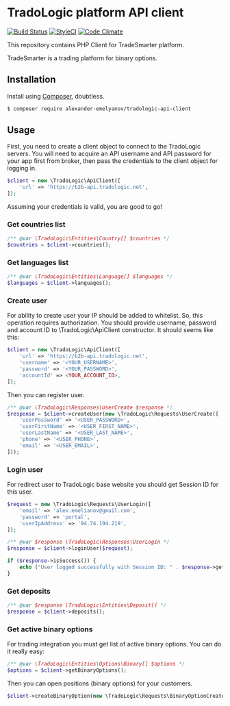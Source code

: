 # TradoLogic platform API client

[![Build Status](https://img.shields.io/travis/alexander-emelyanov/tradologic-api-client/master.svg?style=flat-square)](https://travis-ci.org/alexander-emelyanov/tradologic-api-client)
[![StyleCI](https://styleci.io/repos/53869640/shield)](https://styleci.io/repos/53869640)
[![Code Climate](https://img.shields.io/codeclimate/github/alexander-emelyanov/tradologic-api-client.svg?style=flat-square)](https://codeclimate.com/github/alexander-emelyanov/tradologic-api-client)

This repository contains PHP Client for TradeSmarter platform.

TradeSmarter is a trading platform for binary options.

## Installation
Install using [Composer](http://getcomposer.org), doubtless.

```sh
$ composer require alexander-emelyanov/tradologic-api-client
```

## Usage

First, you need to create a client object to connect to the TradoLogic servers. You will need to acquire an API username and API password for your app first from broker, then pass the credentials to the client object for logging in. 

```php
$client = new \TradoLogic\ApiClient([
    'url' => 'https://b2b-api.tradologic.net',
]);
```

Assuming your credentials is valid, you are good to go!

### Get countries list

```php
/** @var \TradoLogic\Entities\Country[] $countries */
$countries = $client->countries();
```

### Get languages list

```php
/** @var \TradoLogic\Entities\Language[] $languages */
$languages = $client->languages();
```

### Create user

For ability to create user your IP should be added to whitelist. So, this operation requires authorization. You should
provide username, password and account ID to \TradoLogic\ApiClient constructor. It should seems like this:

```php
$client = new \TradoLogic\ApiClient([
    'url' => 'https://b2b-api.tradologic.net',
    'username' => '<YOUR_USERNAME>',
    'password' => '<YOUR_PASSWORD>',
    'accountId' => <YOUR_ACCOUNT_ID>,
]);
```

Then you can register user.

```php
/** @var \TradoLogic\Responses\UserCreate $response */
$response = $client->createUser(new \TradoLogic\Requests\UserCreate([
    'userPassword' => '<USER_PASSWORD>',
    'userFirstName' => '<USER_FIRST_NAME>',
    'userLastName' => '<USER_LAST_NAME>',
    'phone' => '<USER_PHONE>',
    'email' => '<USER_EMAIL>',
]));
```

### Login user

For redirect user to TradoLogic base website you should get Session ID for this user.

```php
$request = new \TradoLogic\Requests\UserLogin([
    'email' => 'alex.emelianov@gmail.com',
    'password' => 'portal',
    'userIpAddress' => '94.74.194.219',
]);

/** @var $response \TradoLogic\Responses\UserLogin */
$response = $client->loginUser($request);

if ($response->isSuccess()) {
    echo ("User logged successfully with Session ID: " . $response->getSessionId() . PHP_EOL);
}
```

### Get deposits

```php
/** @var $response \TradoLogic\Entities\Deposit[] */
$response = $client->deposits();
```

### Get active binary options

For trading integration you must get list of active binary options. You can do it really easy:

```php
/** @var \TradoLogic\Entities\Options\Binary[] $options */
$options = $client->getBinaryOptions();
```

Then you can open positions (binary options) for your customers.

```php
$client->createBinaryOption(new \TradoLogic\Requests\BinaryOptionCreate(<User ID>, <Option ID>, <Volume>, <Is Call>));
```

